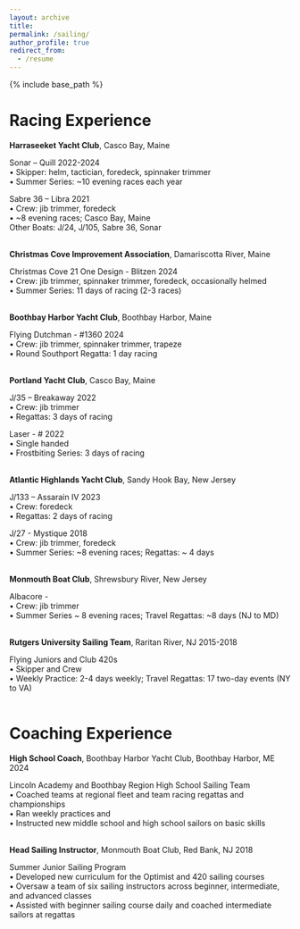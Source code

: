 ```yaml
---
layout: archive
title: 
permalink: /sailing/
author_profile: true
redirect_from:
  - /resume
---
```


{% include base_path %}

# Racing Experience

**Harraseeket Yacht Club**, Casco Bay, Maine						

Sonar – Quill									        2022-2024  
•	Skipper: helm, tactician, foredeck, spinnaker trimmer  
•	Summer Series: ~10 evening races each year  

Sabre 36 – Libra										     2021  
•	Crew: jib trimmer, foredeck  
•	~8 evening races; Casco Bay, Maine  
Other Boats: J/24, J/105, Sabre 36, Sonar  
<br>


**Christmas Cove Improvement Association**, Damariscotta River, Maine  

Christmas Cove 21 One Design - Blitzen							    2024  
•	Crew: jib trimmer, spinnaker trimmer, foredeck, occasionally helmed  
•	Summer Series: 11 days of racing (2-3 races)  
<br>

**Boothbay Harbor Yacht Club**, Boothbay Harbor, Maine  

Flying Dutchman - #1360									    2024  
•	Crew: jib trimmer, spinnaker trimmer, trapeze  
•	Round Southport Regatta: 1 day racing  
<br>


**Portland Yacht Club**, Casco Bay, Maine  

J/35 – Breakaway										     2022  
•	Crew: jib trimmer  
•	Regattas: 3 days of racing  

Laser - #											     2022  
•	Single handed  
•	Frostbiting Series: 3 days of racing  
<br>


**Atlantic Highlands Yacht Club**, Sandy Hook Bay, New Jersey	 

J/133 – Assarain IV									     2023  
•	Crew: foredeck  
•	Regattas: 2 days of racing  

J/27 - Mystique										     2018  
•	Crew: jib trimmer, foredeck  
•	Summer Series: ~8 evening races; Regattas: ~ 4 days  
<br>


**Monmouth Boat Club**, Shrewsbury River, New Jersey  

Albacore -  
•	Crew: jib trimmer  
•	Summer Series ~ 8 evening races; Travel Regattas: ~8 days (NJ to MD)  
<br>


**Rutgers University Sailing Team**, Raritan River, NJ					       2015-2018  

Flying Juniors and Club 420s  
•	Skipper and Crew  
•	Weekly Practice: 2-4 days weekly; Travel Regattas: 17 two-day events (NY to VA)  
<br>


# Coaching Experience

**High School Coach**, Boothbay Harbor Yacht Club, Boothbay Harbor, ME			2024  

Lincoln Academy and Boothbay Region High School Sailing Team  
•	Coached teams at regional fleet and team racing regattas and championships  
•	Ran weekly practices and  
•	Instructed new middle school and high school sailors on basic skills  
<br>


**Head Sailing Instructor**, Monmouth Boat Club, Red Bank, NJ				2018  

Summer Junior Sailing Program  
•	Developed new curriculum for the Optimist and 420 sailing courses  
•	Oversaw a team of six sailing instructors across beginner, intermediate, and advanced classes  
•	Assisted with beginner sailing course daily and coached intermediate sailors at regattas


